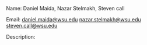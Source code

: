 Name: Daniel Maida, Nazar Stelmakh, Steven call 

Email: 
        daniel.maida@wsu.edu
        nazar.stelmakh@wsu.edu
        steven.call@wsu.edu
        
        
Description: 

